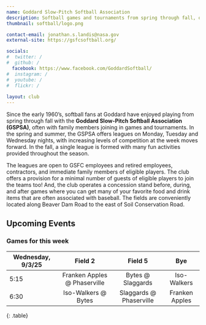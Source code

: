 ```yaml
---
name: Goddard Slow-Pitch Softball Association
description: Softball games and tournaments from spring through fall, open to all current and former Goddard employees, contractors, and their families.
thumbnail: softball/logo.png

contact-email: jonathan.s.landis@nasa.gov
external-site: https://gsfcsoftball.org/

socials:
#  twitter: /
#  github: /
  facebook: https://www.facebook.com/GoddardSoftball/
#  instagram: /
#  youtube: /
#  flickr: /
  
layout: club
---
```


Since the early 1960’s, softball fans at Goddard have enjoyed playing from spring through fall with the **Goddard Slow-Pitch Softball Association (GSPSA)**, often with family members joining in games and tournaments. In the spring and summer, the GSPSA offers leagues on Monday, Tuesday and Wednesday nights, with increasing levels of competition at the week moves forward. In the fall, a single league is formed with many fun activities provided throughout the season. 

The leagues are open to GSFC employees and retired employees, contractors, and immediate family members of eligible players. The club offers a provision for a minimal number of guests of eligible players to join the teams too! And, the club operates a concession stand before, during, and after games where you can get many of your favorite food and drink items that are often associated with baseball. The fields are conveniently located along Beaver Dam Road to the east of Soil Conservation Road.

## Upcoming Events

### Games for this week

| Wednesday, 9/3/25 |            Field 2           |         Field 5         |       Bye      |
|-------------------|:----------------------------:|:-----------------------:|:--------------:|
|        5:15       | Franken Apples @ Phaserville | Bytes @ Slaggards       | Iso-Walkers    |
|        6:30       | Iso-Walkers @ Bytes          | Slaggards @ Phaserville | Franken Apples |
{: .table}